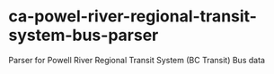 # ca-powel-river-regional-transit-system-bus-parser
Parser for Powell River Regional Transit System (BC Transit) Bus data
